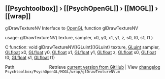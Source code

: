 ## [[Psychtoolbox]] &#8250; [[PsychOpenGL]] &#8250; [[MOGL]] &#8250; [[wrap]]

glDrawTextureNV  Interface to [OpenGL](OpenGL) function glDrawTextureNV  
  
usage:  glDrawTextureNV( texture, sampler, x0, y0, x1, y1, z, s0, t0, s1, t1 )  
  
C function:  void glDrawTextureNV[(GLuint]((GLuint) texture, [GLuint](GLuint) sampler, [GLfloat](GLfloat) x0, [GLfloat](GLfloat) y0, [GLfloat](GLfloat) x1, [GLfloat](GLfloat) y1, [GLfloat](GLfloat) z, [GLfloat](GLfloat) s0, [GLfloat](GLfloat) t0, [GLfloat](GLfloat) s1, [GLfloat](GLfloat) t1)  




<div class="code_header" style="text-align:right;">
  <span style="float:left;">Path&nbsp;&nbsp;</span> <span class="counter">Retrieve <a href=
  "https://raw.github.com/Psychtoolbox-3/Psychtoolbox-3/beta/Psychtoolbox/PsychOpenGL/MOGL/wrap/glDrawTextureNV.m">current version from GitHub</a> | View <a href=
  "https://github.com/Psychtoolbox-3/Psychtoolbox-3/commits/beta/Psychtoolbox/PsychOpenGL/MOGL/wrap/glDrawTextureNV.m">changelog</a></span>
</div>
<div class="code">
  <code>Psychtoolbox/PsychOpenGL/MOGL/wrap/glDrawTextureNV.m</code>
</div>

